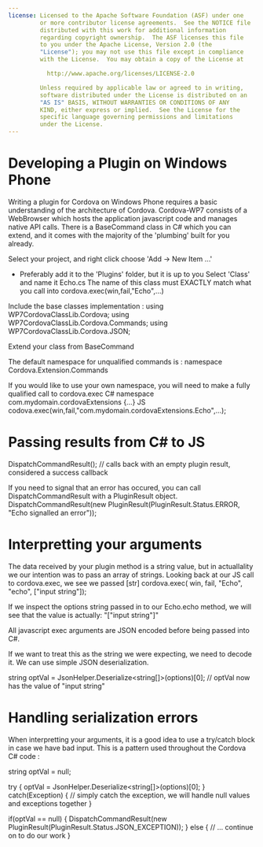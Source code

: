 ```yaml
---
license: Licensed to the Apache Software Foundation (ASF) under one
         or more contributor license agreements.  See the NOTICE file
         distributed with this work for additional information
         regarding copyright ownership.  The ASF licenses this file
         to you under the Apache License, Version 2.0 (the
         "License"); you may not use this file except in compliance
         with the License.  You may obtain a copy of the License at

           http://www.apache.org/licenses/LICENSE-2.0

         Unless required by applicable law or agreed to in writing,
         software distributed under the License is distributed on an
         "AS IS" BASIS, WITHOUT WARRANTIES OR CONDITIONS OF ANY
         KIND, either express or implied.  See the License for the
         specific language governing permissions and limitations
         under the License.
---
```


Developing a Plugin on Windows Phone
====================================

Writing a plugin for Cordova on Windows Phone requires a basic understanding of the architecture of Cordova. Cordova-WP7 consists of a WebBrowser which hosts the application javascript code and manages native API calls. There is a BaseCommand class in C# which you can extend, and it comes with the majority of the 'plumbing' built for you already.





Select your project, and right click choose 'Add -> New Item ...'
- Preferably add it to the 'Plugins' folder, but it is up to you
Select 'Class' and name it Echo.cs
The name of this class must EXACTLY match what you call into cordova.exec(win,fail,"Echo",...)



Include the base classes implementation :
using WP7CordovaClassLib.Cordova;
using WP7CordovaClassLib.Cordova.Commands;
using WP7CordovaClassLib.Cordova.JSON;

Extend your class from BaseCommand 

The default namespace for unqualified commands is :
namespace Cordova.Extension.Commands

If you would like to use your own namespace, you will need to make a fully qualified call to cordova.exec
C#
namespace com.mydomain.cordovaExtensions {...}
JS
codova.exec(win,fail,"com.mydomain.cordovaExtensions.Echo",...);

Passing results from C# to JS 
===

DispatchCommandResult(); // calls back with an empty plugin result, considered a success callback

If you need to signal that an error has occured, you can call DispatchCommandResult with a PluginResult object.
DispatchCommandResult(new PluginResult(PluginResult.Status.ERROR, "Echo signalled an error"));

Interpretting your arguments
===

The data received by your plugin method is a string value, but in actuallality we our intention was to pass an array of strings.  Looking back at our JS call to cordova.exec, we see we passed [str]
cordova.exec( win, fail, "Echo", "echo", ["input string"]); 

If we inspect the options string passed in to our Echo.echo method, we will see that the value is actually:
"[\"input string\"]"

All javascript exec arguments are JSON encoded before being passed into C#.

If we want to treat this as the string we were expecting, we need to decode it.
We can use simple JSON deserialization.

string optVal = JsonHelper.Deserialize<string[]>(options)[0];
// optVal now has the value of "input string"

Handling serialization errors
===

When interpretting your arguments, it is a good idea to use a try/catch block in case we have bad input.
This is a pattern used throughout the Cordova C# code :


   string optVal = null;

   try 
   {
      optVal = JsonHelper.Deserialize<string[]>(options)[0];
   }
   catch(Exception)
   {
      // simply catch the exception, we will handle null values and exceptions together
   }

   if(optVal == null)
   {
      DispatchCommandResult(new PluginResult(PluginResult.Status.JSON_EXCEPTION));
   }
   else
   {
      // ... continue on to do our work
   }







